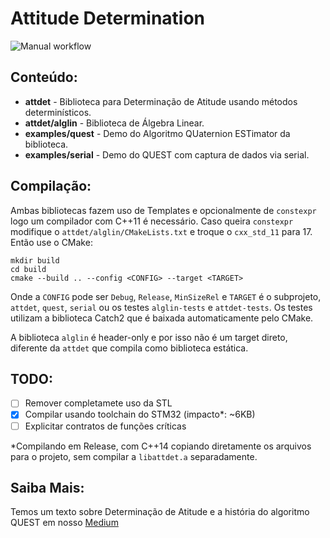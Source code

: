 # Attitude Determination
![Manual workflow](https://github.com/zenitheesc/AttitudeDetermination/workflows/Manual%20workflow/badge.svg)
## Conteúdo:
 - **attdet** - Biblioteca para Determinação de Atitude usando métodos determinísticos. 
 - **attdet/alglin** - Biblioteca de Álgebra Linear.
 - **examples/quest** - Demo do Algoritmo QUaternion ESTimator da biblioteca.
 - **examples/serial** - Demo do QUEST com captura de dados via serial.

## Compilação:
Ambas bibliotecas fazem uso de Templates e opcionalmente de `constexpr` logo um compilador com C++11 é necessário. Caso queira `constexpr` modifique o `attdet/alglin/CMakeLists.txt` e troque o `cxx_std_11` para 17. Então use o CMake:

```shell
mkdir build
cd build
cmake --build .. --config <CONFIG> --target <TARGET>
```

Onde a `CONFIG` pode ser `Debug`, `Release`, `MinSizeRel` e `TARGET` é o subprojeto, `attdet`, `quest`, `serial` ou os testes `alglin-tests` e `attdet-tests`. Os testes utilizam a biblioteca Catch2 que é baixada automaticamente pelo CMake. 

A biblioteca `alglin` é header-only e por isso não é um target direto, diferente da `attdet` que compila como biblioteca estática.

## TODO:
- [ ] Remover completamete uso da STL 
- [x] Compilar usando toolchain do STM32 (impacto*: ~6KB)
- [ ] Explicitar contratos de funções críticas

*Compilando em Release, com C++14 copiando diretamente os arquivos para o projeto, sem compilar a `libattdet.a` separadamente.  

## Saiba Mais:
Temos um texto sobre Determinação de Atitude e a história do algoritmo QUEST em nosso [Medium](https://zenith-eesc.medium.com/determina%C3%A7%C3%A3o-de-atitude-62d5e716631a)
